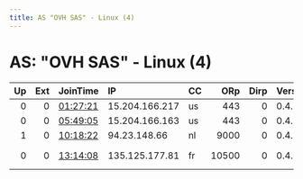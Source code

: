 ```yaml
---
title: AS "OVH SAS" - Linux (4)
---
```


# AS: "OVH SAS" - Linux (4)

|   Up |   Ext | JoinTime                                                                                              | IP             | CC   |   ORp |   Dirp | Version   | Contact                   | Nickname            |   eFamMembers |
|-----:|------:|:------------------------------------------------------------------------------------------------------|:---------------|:-----|------:|-------:|:----------|:--------------------------|:--------------------|--------------:|
|    0 |     0 | [01:27:21](https://nusenu.github.io/OrNetStats/w/relay/E363F8B71A105C12E217B7B8E5D813F4F66A0D85.html) | 15.204.166.217 | us   |   443 |      0 | 0.4.7.13  | None                      | yDfVovCcIyFC3UkckLA |             1 |
|    0 |     0 | [05:49:05](https://nusenu.github.io/OrNetStats/w/relay/1AB9F7C4366DE34CEEBEEC16A31632648A0589DE.html) | 15.204.166.163 | us   |   443 |      0 | 0.4.7.13  | None                      | KUEwj1cCpyvJMB7Rdwy |             1 |
|    1 |     0 | [10:18:22](https://nusenu.github.io/OrNetStats/w/relay/DB603D15336F59DBF6421B3BCBE786D54CE3FED3.html) | 94.23.148.66   | nl   |  9000 |      0 | 0.4.7.13  | None                      | barrel              |             1 |
|    0 |     0 | [13:14:08](https://nusenu.github.io/OrNetStats/w/relay/C7F9A0F7D433705F7A99E3EA3D9959236E040C6E.html) | 135.125.177.81 | fr   | 10500 |      0 | 0.4.7.13  | sysop at 6vcke7d4plnfx6bv | suvyhosi            |             1 |
